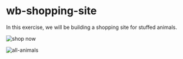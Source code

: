 # wb-shopping-site
In this exercise, we will be building a shopping site for stuffed animals.

![shop now](https://github.com/XINEXPORT/wb-shopping-site/assets/40744735/69e8ba24-6c02-4861-aed0-f467ebb81038)

![all-animals](https://github.com/XINEXPORT/wb-shopping-site/assets/40744735/67759493-eba6-4bdc-8d14-6cbf439f4398)
